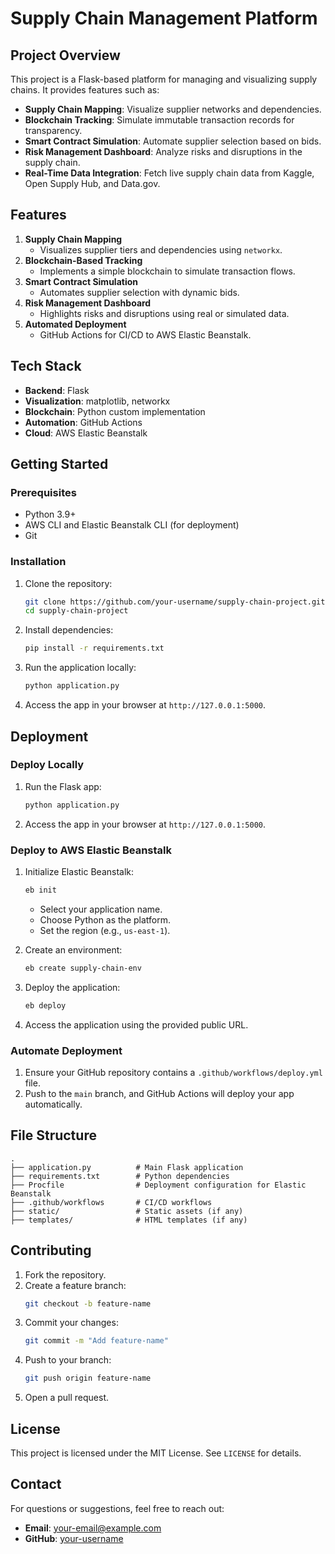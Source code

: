 # Supply Chain Management Platform

## Project Overview
This project is a Flask-based platform for managing and visualizing supply chains. It provides features such as:

- **Supply Chain Mapping**: Visualize supplier networks and dependencies.
- **Blockchain Tracking**: Simulate immutable transaction records for transparency.
- **Smart Contract Simulation**: Automate supplier selection based on bids.
- **Risk Management Dashboard**: Analyze risks and disruptions in the supply chain.
- **Real-Time Data Integration**: Fetch live supply chain data from Kaggle, Open Supply Hub, and Data.gov.

## Features
1. **Supply Chain Mapping**
   - Visualizes supplier tiers and dependencies using `networkx`.
2. **Blockchain-Based Tracking**
   - Implements a simple blockchain to simulate transaction flows.
3. **Smart Contract Simulation**
   - Automates supplier selection with dynamic bids.
4. **Risk Management Dashboard**
   - Highlights risks and disruptions using real or simulated data.
5. **Automated Deployment**
   - GitHub Actions for CI/CD to AWS Elastic Beanstalk.

## Tech Stack
- **Backend**: Flask
- **Visualization**: matplotlib, networkx
- **Blockchain**: Python custom implementation
- **Automation**: GitHub Actions
- **Cloud**: AWS Elastic Beanstalk

## Getting Started

### Prerequisites
- Python 3.9+
- AWS CLI and Elastic Beanstalk CLI (for deployment)
- Git

### Installation

1. Clone the repository:
   ```bash
   git clone https://github.com/your-username/supply-chain-project.git
   cd supply-chain-project
   ```

2. Install dependencies:
   ```bash
   pip install -r requirements.txt
   ```

3. Run the application locally:
   ```bash
   python application.py
   ```

4. Access the app in your browser at `http://127.0.0.1:5000`.

## Deployment

### Deploy Locally
1. Run the Flask app:
   ```bash
   python application.py
   ```

2. Access the app in your browser at `http://127.0.0.1:5000`.

### Deploy to AWS Elastic Beanstalk

1. Initialize Elastic Beanstalk:
   ```bash
   eb init
   ```
   - Select your application name.
   - Choose Python as the platform.
   - Set the region (e.g., `us-east-1`).

2. Create an environment:
   ```bash
   eb create supply-chain-env
   ```

3. Deploy the application:
   ```bash
   eb deploy
   ```

4. Access the application using the provided public URL.

### Automate Deployment
1. Ensure your GitHub repository contains a `.github/workflows/deploy.yml` file.
2. Push to the `main` branch, and GitHub Actions will deploy your app automatically.

## File Structure
```
.
├── application.py          # Main Flask application
├── requirements.txt        # Python dependencies
├── Procfile                # Deployment configuration for Elastic Beanstalk
├── .github/workflows       # CI/CD workflows
├── static/                 # Static assets (if any)
├── templates/              # HTML templates (if any)
```

## Contributing
1. Fork the repository.
2. Create a feature branch:
   ```bash
   git checkout -b feature-name
   ```
3. Commit your changes:
   ```bash
   git commit -m "Add feature-name"
   ```
4. Push to your branch:
   ```bash
   git push origin feature-name
   ```
5. Open a pull request.

## License
This project is licensed under the MIT License. See `LICENSE` for details.

## Contact
For questions or suggestions, feel free to reach out:
- **Email**: your-email@example.com
- **GitHub**: [your-username](https://github.com/your-username)
